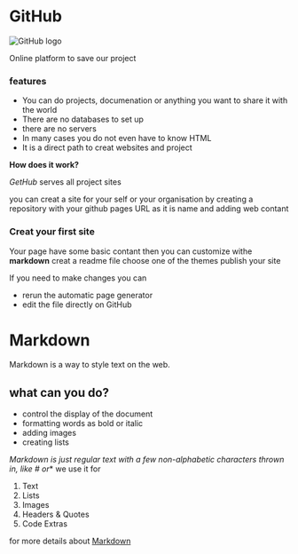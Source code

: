 # GitHub

![GitHub logo](https://temxi.com/minfo/logo/69/github-logo.png)

Online platform to save our project

### **features**

- You can do projects, documenation or anything  you want to share it with the world 
- There are no databases to set up 
- there are no servers
- In many cases you do not even have to know HTML 
- It is a direct path to creat websites and project


**How does it work?**

*GetHub* serves all project sites

you can creat a site for your self or your organisation by creating a repository with your github pages URL as it is name and adding web contant 


### Creat your first site 

Your page have some basic contant then you can customize withe **markdown**
creat a readme file 
choose one of the themes 
publish your site 

If you need to make changes you can 
-  rerun the automatic page generator 
- edit the file directly on GitHub 




#  Markdown

Markdown is a way to style text on the web.

## what can you do?

- control the display of the document
- formatting words as bold or italic
- adding images
- creating lists


*Markdown is just regular text with a few non-alphabetic characters thrown in, like # or** we use it for 



1. Text
2.  Lists
3. Images 
4. Headers & Quotes
5. Code Extras


for more details  about [Markdown](https://guides.github.com/features/mastering-markdown/)



